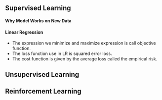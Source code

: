 ## Supervised Learning

#### Why Model Works on New Data

#### Linear Regression
* The expression we minimize and maximize expression is call objective function. 
* The loss function use in LR is squared error loss.
* The cost function is given by the average loss called the empirical risk.

## Unsupervised Learning
## Reinforcement Learning

